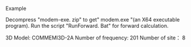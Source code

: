 Example

Decompress "modem-exe. zip" to get" modem.exe "(an X64 executable program).
Run the script "RunForward. Bat" for forward calculation.

3D Model: COMMEMI3D-2A
Number of frequency: 201
Number of site： 8

